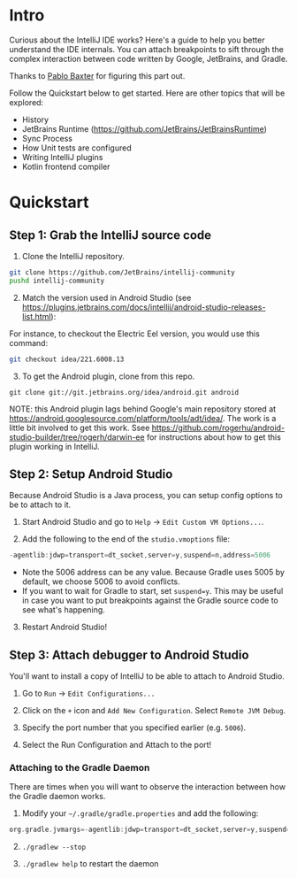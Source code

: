 # Intro

Curious about the IntelliJ IDE works? Here's a guide to help you better understand the IDE internals. You can attach breakpoints to sift through the
complex interaction between code written by Google, JetBrains, and Gradle.

Thanks to [Pablo Baxter](https://github.com/pablobaxter) for figuring this part out.

Follow the Quickstart below to get started. Here are other topics that will be explored:

* History
* JetBrains Runtime (https://github.com/JetBrains/JetBrainsRuntime)
* Sync Process
* How Unit tests are configured
* Writing IntelliJ plugins
* Kotlin frontend compiler

# Quickstart

## Step 1: Grab the IntelliJ source code

1. Clone the IntelliJ repository.

```bash
git clone https://github.com/JetBrains/intellij-community
pushd intellij-community
```

2. Match the version used in Android Studio (see https://plugins.jetbrains.com/docs/intellij/android-studio-releases-list.html):

For instance, to checkout the Electric Eel version, you would use this command:

```bash
git checkout idea/221.6008.13
```

3. To get the Android plugin, clone from this repo.

```
git clone git://git.jetbrains.org/idea/android.git android
```

NOTE: this Android plugin lags behind Google's main repository stored at https://android.googlesource.com/platform/tools/adt/idea/.
The work is a little bit involved to get this work. Ssee https://github.com/rogerhu/android-studio-builder/tree/rogerh/darwin-ee for
instructions about how to get this plugin working in IntelliJ.

## Step 2: Setup Android Studio

Because Android Studio is a Java process, you can setup config options to be to attach to it.

1. Start Android Studio and go to `Help` -> `Edit Custom VM Options...`.

2. Add the following to the end of the `studio.vmoptions` file:

```java
-agentlib:jdwp=transport=dt_socket,server=y,suspend=n,address=5006
```

* Note the 5006 address can be any value. Because Gradle uses 5005 by default, we choose 5006 to avoid conflicts.
* If you want to wait for Gradle to start, set `suspend=y`. This may be useful in case you want to put breakpoints
  against the Gradle source code to see what's happening.

3. Restart Android Studio!

## Step 3: Attach debugger to Android Studio

You'll want to install a copy of IntelliJ to be able to attach to Android Studio.

1. Go to `Run` -> `Edit Configurations...`

2. Click on the `+` icon and `Add New Configuration`. Select `Remote JVM Debug`.

3. Specify the port number that you specified earlier (e.g. `5006`).

4. Select the Run Configuration and Attach to the port!

### Attaching to the Gradle Daemon

There are times when you will want to observe the interaction between how the Gradle daemon works.

1. Modify your `~/.gradle/gradle.properties` and add the following:

```gradle
org.gradle.jvmargs=-agentlib:jdwp=transport=dt_socket,server=y,suspend=n,address=5006
```

2. `./gradlew --stop`

3. `./gradlew help` to restart the daemon
